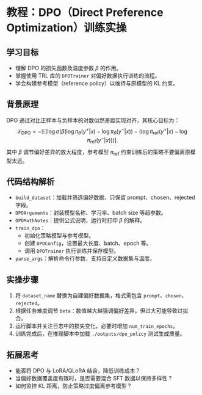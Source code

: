 # 教程：DPO（Direct Preference Optimization）训练实操

## 学习目标
- 理解 DPO 的损失函数及温度参数 $\beta$ 的作用。
- 掌握使用 TRL 库的 `DPOTrainer` 对偏好数据执行训练的流程。
- 学会构建参考模型（reference policy）以维持与原模型的 KL 约束。

## 背景原理
DPO 通过对比正样本与负样本的对数似然差距实现对齐，其核心目标为：
$$
\mathcal{L}_{\text{DPO}} = -\mathbb{E}\left[ \log \sigma\left( \beta \left(\log \pi_{\theta}(y^+|x) - \log \pi_{\theta}(y^-|x)\right) - \left(\log \pi_{\text{ref}}(y^+|x) - \log \pi_{\text{ref}}(y^-|x)\right) \right) \right].
$$
其中 $\beta$ 调节偏好差异的放大程度，参考模型 $\pi_{\text{ref}}$ 约束训练后的策略不要偏离原模型太远。

## 代码结构解析
- `build_dataset`：加载并筛选偏好数据，只保留 prompt、chosen、rejected 字段。
- `DPOArguments`：封装模型名称、学习率、batch size 等超参数。
- `DPOMathNotes`：提供公式说明，运行时打印 $\beta$ 的解释。
- `train_dpo`：
  - 初始化策略模型与参考模型。
  - 创建 `DPOConfig`，设置最大长度、batch、epoch 等。
  - 调用 `DPOTrainer` 执行训练并保存模型。
- `parse_args`：解析命令行参数，支持自定义数据集与温度。

## 实操步骤
1. 将 `dataset_name` 替换为自建偏好数据集，格式需包含 `prompt`、`chosen`、`rejected`。
2. 根据任务难度调节 `beta`：数值越大越强调偏好差异，但过大可能导致过拟合。
3. 运行脚本并关注日志中的损失变化，必要时增加 `num_train_epochs`。
4. 训练完成后，在推理脚本中加载 `./outputs/dpo_policy` 测试生成质量。

## 拓展思考
- 能否将 DPO 与 LoRA/QLoRA 结合，降低训练成本？
- 当偏好数据覆盖度有限时，是否需要混合 SFT 数据以保持多样性？
- 如何监控 KL 距离，防止策略过度偏离参考模型？
